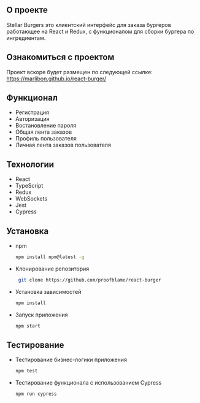 ## О проекте

Stellar Burgers это клиентский интерфейс для заказа бургеров работающее на React
и Redux, с функционалом для сборки бургера по ингредиентам.

## Ознакомиться с проектом

Проект вскоре будет размещен по следующей ссылке:
https://marlibon.github.io/react-burger/

## Функционал

- Регистрация
- Авторизация
- Востановление пароля
- Общая лента заказов
- Профиль пользователя
- Личная лента заказов пользователя

## Технологии

- React
- TypeScript
- Redux
- WebSockets
- Jest
- Cypress

## Установка

- npm
  ```sh
  npm install npm@latest -g
  ```
- Клонирование репозитория
  ```sh
   git clone https://github.com/proofblame/react-burger
  ```
- Установка зависимостей
  ```sh
  npm install
  ```
- Запуск приложения
  ```sh
  npm start
  ```

## Тестирование

- Тестирование бизнес-логики приложения
  ```sh
  npm test
  ```
- Тестирование функционала с использованием Cypress
  ```sh
  npm run cypress
  ```
